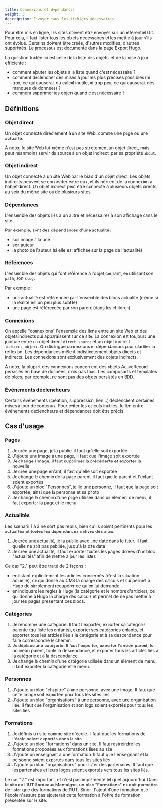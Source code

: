 ```yaml
---
title: Connexions et dépendances
weight: 3
description: Envoyer tous les fichiers nécessaires
---
```


Pour être mis en ligne, les sites doivent être envoyés sur un référentiel Git.
Pour cela, il faut lister tous les objets nécessaires et les mettre à jour s'ils ont évolué.
Certains doivent être créés, d'autres modifiés, d'autres supprimés.
Le processus est documenté dans la page [Export Hugo](/docs/admin/communication/sites-web/export/).

La question traitée ici est celle de la liste des objets, et de la mise à jour efficiente :
- comment ajouter les objets à la liste quand c'est nécessaire ?
- comment déclencher des mises à jour les plus précises possibles (ni trop, ce qui causerait du calcul inutile, ni trop peu, ce qui causerait des manques de données) ?
- comment supprimer les objets quand c'est nécessaire ?

## Définitions

### Objet direct
Un objet connecté directement à un site Web, comme une page ou une actualité.

À noter, le site Web lui-même n'est pas strictement un objet direct, mais peut néanmoins servir de source à un objet indirect, par sa propriété `about`.

### Objet indirect
Un objet connecté à un site Web par le biais d'un objet direct.
Les objets indirects peuvent se connecter entre eux, et ils héritent de la connexion à l'objet direct.
Un objet indirect peut être connecté à plusieurs objets directs, au sein du même site ou de plusieurs sites.

### Dépendances
L'ensemble des objets liés à un autre et nécessaires à son affichage dans le site.

Par exemple, sont des dépendances d'une actualité :
- son image à la une
- son auteur
- la photo de l'auteur (si elle est affichée sur la page de l'actualité)

### Références
L'ensemble des objets qui font référence à l'objet courant, en utilisant son `path`, son `slug`.

Par exemple :
- une actualité est référencée par l'ensemble des blocs actualité (même si la réalité est un peu plus subtile)
- une page est référencée par son parent (dans les children)

### Connexions
On appelle "connexions" l'ensemble des liens entre un site Web et des objets indirects qui apparaissent sur ce site.
La connexion est toujours une jointure entre un objet direct `direct_source` et un objet indirect `indirect_object`.
On distingue connexions et dépendances pour clarifier la réflexion.
Les dépendances mêlent indistinctement objets directs et indirects.
Les connexions sont exclusivement des objets indirects.

À noter, la plupart des connexions concernent des objets ActiveRecord persistés en base de données, mais pas tous.
Les composants et templates de blocs, par exemple, ne sont pas des objets persistés en BDD.

### Événements déclencheurs
Certains événements (création, suppression, lien...) déclenchent certaines mises à jour de contenus.
Pour éviter les calculs inutiles, le lien entre événements déclencheurs et dépendances doit être précis.

## Cas d'usage

### Pages

1. Je crée une page, je la publie, il faut qu'elle soit exportée
2. J'ajoute une image à une page, il faut que l'image soit exportée
3. Je change l'image, il faut supprimer la précédente et exporter la nouvelle
4. Je crée une page enfant, il faut qu'elle soit exportée
5. Je change le chemin de la page parent, il faut que le parent et l'enfant soient exportés
6. J'ajoute un bloc "Personnes", je lie une personne, il faut que la page soit exportée, ainsi que la personne et sa photo
7. Je change le chemin d'une page utilisée dans un élément de menu, il faut exporter la page et le menu

### Actualités

Les scenarii 1 à 3 ne sont pas repris, bien qu'ils soient pertinents pour les actualités et toutes les dépendances natives des sites.

1. Je crée une actualité, je la publie avec une date dans le futur. Il faut qu'elle ne soit pas publiée, jusqu'à la dite date
2. Je crée une actualité, il faut exporter toutes les pages dotées d'un bloc "actualités" afin de mettre à jour les listes

Ce cas "2." peut être traité de 2 façons :
- en listant explicitement les articles concernés (c'est la situation actuelle), ce qui donne au CMS la charge des calculs et qui permet à Hugo de simplement récupérer ce qu'on lui demande
- en indiquant les règles à Hugo (la catégorie et le nombre d'articles), ce qui donne à Hugo la charge des calculs et permet de ne pas mettre à jour les pages présentant ces blocs.

### Catégories

1. Je renomme une catégorie. Il faut l'exporter, exporter sa catégorie parente (qui liste les enfants), exporter ses catégories enfants, et exporter tous les articles liés à la catégorie et à sa descendance pour faire correspondre le chemin.
2. Je déplace une catégorie. Il faut l'exporter, exporter l'ancien parent, le nouveau parent, toute la descendance, et exporter tous les articles liés à la catégorie et à la descendance.
3. Je change le chemin d'une catégorie utilisée dans un élément de menu, il faut exporter la catégorie et le menu.

### Personnes

1. J'ajoute un bloc "chapitre" à une personne, avec une image. Il faut que cette image soit exportée pour tous les sites liés
2. J'ajoute un bloc "organisations" à une personne, avec une organisation liée. Il faut que l'organisation et son logo soient exportés pour tous les sites liés

### Formations

1. Je définis un site comme site d'école. Il faut que les formations de l'école soient exportés dans le site
2. J'ajoute un bloc "formations" dans un site. Il faut restreindre les formations proposées aux formations liées au site
3. J'ajoute un enseignant à une formation. Il faut que l'enseignant et la personne soient exportés dans tous les sites liés
4. J'ajoute un bloc "organisations" pour lister des partenaires. Il faut que les partenaires et leurs logos soient exportés vers tous les sites liés.

Le cas "2." est important, et n'est pas implémenté tel quel aujourd'hui.
Dans le site de l'IUT Bordeaux Montaigne, un bloc "Formations" ne doit permettre de lister que des formations de l'IUT.
Sinon, l'ajout d'une formation que l'école n'assure pas ajouterait cette formation à l'offre de formation présentée sur le site.

